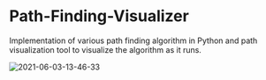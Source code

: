 # Path-Finding-Visualizer
Implementation of various path finding algorithm in Python and path visualization tool to visualize the algorithm as it runs.


![2021-06-03-13-46-33](https://user-images.githubusercontent.com/53933590/120613311-bf052280-c473-11eb-9ad5-ebe276b05fac.gif)
